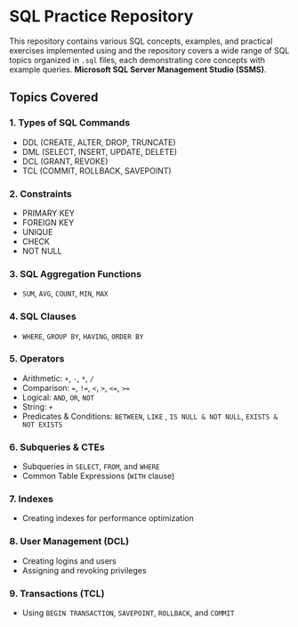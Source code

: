 # SQL Practice Repository

This repository contains various SQL concepts, examples, and practical exercises implemented using and the repository covers a wide range of SQL topics organized in `.sql` files, each demonstrating core concepts with example queries.
**Microsoft SQL Server Management Studio (SSMS)**.

## Topics Covered

### 1. Types of SQL Commands
- DDL (CREATE, ALTER, DROP, TRUNCATE)
- DML (SELECT, INSERT, UPDATE, DELETE)
- DCL (GRANT, REVOKE)
- TCL (COMMIT, ROLLBACK, SAVEPOINT)

### 2. Constraints
- PRIMARY KEY
- FOREIGN KEY
- UNIQUE
- CHECK
- NOT NULL

### 3. SQL Aggregation Functions
- `SUM`, `AVG`, `COUNT`, `MIN`, `MAX`

### 4. SQL Clauses
- `WHERE`, `GROUP BY`, `HAVING`, `ORDER BY`

### 5. Operators
- Arithmetic: `+`, `-`, `*`, `/`
- Comparison: `=`, `!=`, `<`, `>`, `<=`, `>=`
- Logical: `AND`, `OR`, `NOT`
- String: `+` 
- Predicates & Conditions: `BETWEEN`, `LIKE` , `IS NULL & NOT NULL`, `EXISTS & NOT EXISTS`

### 6. Subqueries & CTEs
- Subqueries in `SELECT`, `FROM`, and `WHERE`
- Common Table Expressions (`WITH` clause)

### 7. Indexes
- Creating indexes for performance optimization

### 8. User Management (DCL)
- Creating logins and users
- Assigning and revoking privileges

### 9. Transactions (TCL)
- Using `BEGIN TRANSACTION`, `SAVEPOINT`, `ROLLBACK`, and `COMMIT`

